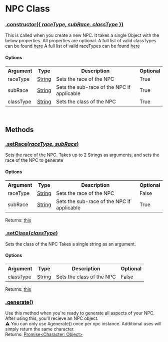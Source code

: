 # NPC Class

### <a class="method" name="constructor" href="#constructor"><b>.constructor(<span class="args">{ <i>raceType, subRace, classType</i> }</span>)</b></a></h3>
This is called when you create a new NPC.
It takes a single Object with the below properties. All properties are optional.
A full list of valid classTypes can be found [here](./class/classtypes)
A full list of valid raceTypes can be found [here](./class/racetypes)

#### Options
<table>
	<tbody>
		<tr>
			<th>Argument</th>
			<th>Type</th>
			<th>Description</th>
			<th>Optional</th>
		</tr>
		<tr>
			<td>raceType</td>
			<td><a href="https://developer.mozilla.org/en-US/docs/Web/JavaScript/Reference/Global_Objects/String">String</a></td>
			<td>Sets the race of the NPC</td>
			<td>True</td>
		</tr>
		<tr>
			<td>subRace</td>
			<td><a href="https://developer.mozilla.org/en-US/docs/Web/JavaScript/Reference/Global_Objects/String">String</a></td>
			<td>Sets the sub-race of the NPC if applicable</td>
			<td>True</td>
		</tr>
		<tr>
			<td>classType</td>
			<td><a href="https://developer.mozilla.org/en-US/docs/Web/JavaScript/Reference/Global_Objects/String">String</a></td>
			<td>Sets the class of the NPC</td>
			<td>True</td>
		</tr>
	</tbody>
</table>

<br>

## Methods

### <a class="method" name="setRace" href="#setRace">.setRace(<span class="args"><i>raceType, subRace</i></span>)</a>
Sets the race of the NPC.
Takes up to 2 Strings as arguments, and sets the race of the NPC to generate

#### Options
<table>
	<tr>
		<th>Argument</th>
		<th>Type</th>
		<th>Description</th>
		<th>Optional</th>
	</tr><tr>
		<td>raceType</td>
		<td><a href="https://developer.mozilla.org/en-US/docs/Web/JavaScript/Reference/Global_Objects/String">String</a></td>
		<td>Sets the race of the NPC</td>
		<td>False</td>
	</tr><tr>
		<td>subRace</td>
		<td><a href="https://developer.mozilla.org/en-US/docs/Web/JavaScript/Reference/Global_Objects/String">String</a></td>
		<td>Sets the sub-race of the NPC if applicable<br></td>
		<td>True</td>
	</tr>
</table>

Returns: [this](#top)


### <a class="method" name="setClass" href="#setClass">.setClass(<span class="args"><i>classType</i></span>)</a>
Sets the class of the NPC
Takes a single string as an argument.

#### Options
<table>
	<tr>
		<th>Argument</th>
		<th>Type</th>
		<th>Description</th>
		<th>Optional</th>
	</tr><tr>
		<td>classType</td>
		<td><a href="https://developer.mozilla.org/en-US/docs/Web/JavaScript/Reference/Global_Objects/String">String</a></td>
		<td>Sets the class of the NPC</td>
		<td>False</td>
	</tr>
</table>

Returns: [this](#top)


### <a class="method" name="generate" href="#generate">.generate()</a>

Use this method when you're ready to generate all aspects of your NPC.
After using this, you'll recieve an NPC object.<br>
⚠️ You can only use #generate() once per npc instance. Additional uses will simply return the same character.<br>
Returns: <a href="{{ site.baseurl }}/objects">Promise&lt;Character: Object&gt;</a>